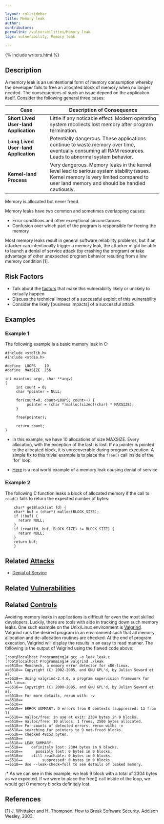 ```yaml
---

layout: col-sidebar
title: Memory leak
author: 
contributors: 
permalink: /vulnerabilities/Memory_leak
tags: vulnerability, Memory leak

---
```


{% include writers.html %}

## Description

A memory leak is an unintentional form of memory consumption whereby the developer fails to free an allocated block of memory when no longer needed. The consequences of such an issue depend on the application itself. Consider the following general three cases:


| Case        | Description of Consequence |
| ----------- |-------------|
|  **Short Lived User-land Application**  |  Little if any noticable effect. Modern operating system recollects lost memory after program termination.  |
|  **Long Lived User-land Application**  |  Potentially dangerous. These applications continue to waste memory over time, eventually consuming all RAM resources. Leads to abnormal system behavior.  |
|  **Kernel-land Process**    |   Very dangerous. Memory leaks in the kernel level lead to serious system stability issues. Kernel memory is very limited compared to user land memory and should be handled cautiously.  |

Memory is allocated but never freed.

Memory leaks have two common and sometimes overlapping causes:

- Error conditions and other exceptional circumstances.
- Confusion over which part of the program is responsible for freeing the memory

Most memory leaks result in general software reliability problems, but if an attacker can intentionally trigger a memory leak, the attacker might be able to launch a denial of service attack (by crashing the program) or take advantage of other unexpected program behavior resulting from a low memory condition [1].

## Risk Factors

- Talk about the [factors](https://owasp.org/www-community/OWASP_Risk_Rating_Methodology) that make this vulnerability likely or unlikely to actually happen
- Discuss the technical impact of a successful exploit of this vulnerability
- Consider the likely \[business impacts\] of a successful attack

## Examples

### Example 1

The following example is a basic memory leak in C:

```
#include <stdlib.h>
#include <stdio.h>

#define  LOOPS    10
#define  MAXSIZE  256

int main(int argc, char **argv)
{
     int count = 0;
     char *pointer = NULL;

     for(count=0; count<LOOPS; count++) {
          pointer = (char *)malloc(sizeof(char) * MAXSIZE);
     }

     free(pointer);

     return count;
}
```

- In this example, we have 10 allocations of size MAXSIZE. Every allocation, with the exception of the last, is lost. If no pointer is pointed to the allocated block, it is unrecoverable during program execution. A simple fix to this trivial example is to place the `free()` call inside of the 'for' loop.

- [Here](https://web.archive.org/web/20161012223329/http://www.securiteam.com/securitynews/5ZP0M1PIUI.html) is a real world example of a memory leak causing denial of service

### Example 2

The following C function leaks a block of allocated memory if the call to `read()` fails to return the expected number of bytes:

```
    char* getBlock(int fd) {
    char* buf = (char*) malloc(BLOCK_SIZE);
    if (!buf) {
      return NULL;
    }
    if (read(fd, buf, BLOCK_SIZE) != BLOCK_SIZE) {
      return NULL;
    }
    return buf;
    }
```

## Related [Attacks](../attacks/)

- [Denial of Service](../attacks/Denial_of_Service)


## Related [Vulnerabilities](../vulnerabilities/)


## Related [Controls](../controls/)

Avoiding memory leaks in applications is difficult for even the most skilled developers. Luckily, there are tools with aide in tracking down such memory leaks. One such example on the Unix/Linux environment is [Valgrind](http://valgrind.org/). Valgrind runs the desired program in an environment such that all memory allocation and de-allocation routines are checked. At the end of program execution, Valgrind will display the results in an easy to read manner. The following is the output of Valgrind using the flawed code above:

```
[root@localhost Programming]# gcc -o leak leak.c
[root@localhost Programming]# valgrind ./leak
==6518== Memcheck, a memory error detector for x86-linux.
==6518== Copyright (C) 2002-2005, and GNU GPL'd, by Julian Seward et al.
==6518== Using valgrind-2.4.0, a program supervision framework for x86-linux.
==6518== Copyright (C) 2000-2005, and GNU GPL'd, by Julian Seward et al.
==6518== For more details, rerun with: -v
==6518==
==6518==
==6518== ERROR SUMMARY: 0 errors from 0 contexts (suppressed: 13 from 1)
==6518== malloc/free: in use at exit: 2304 bytes in 9 blocks.
==6518== malloc/free: 10 allocs, 1 frees, 2560 bytes allocated.
==6518== For counts of detected errors, rerun with: -v
==6518== searching for pointers to 9 not-freed blocks.
==6518== checked 49152 bytes.
==6518==
==6518== LEAK SUMMARY:
==6518==    definitely lost: 2304 bytes in 9 blocks.
==6518==      possibly lost: 0 bytes in 0 blocks.
==6518==    still reachable: 0 bytes in 0 blocks.
==6518==         suppressed: 0 bytes in 0 blocks.
==6518== Use --leak-check=full to see details of leaked memory.
```

:\* As we can see in this example, we leak 9 block with a total of 2304
bytes as we expected. If we were to place the free() call inside of the
loop, we would get 0 memory blocks definitely lost.

## References

[1] J. Whittaker and H. Thompson. How to Break Software Security. Addison Wesley, 2003.
